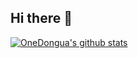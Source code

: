 ## Hi there 👋

<a href="https://github.com/OneDongua/"><img align="center" src="https://github-readme-stats.vercel.app/api?username=OneDongua&show_icons=true&hide_border=true&count_private=true" alt="OneDongua's github stats" /></a>
